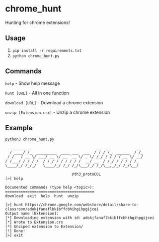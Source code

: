 # chrome_hunt
Hunting for chrome extensions!


## Usage
1. `pip install -r requirements.txt`
2. `python chrome_hunt.py`

## Commands
`help` - Show help message

`hunt [URL]` - All in one function

`download [URL]` - Download a chrome extension

`unzip [Extension.crx]` - Unzip a chrome extension

## Example
```
python3 chrome_hunt.py

   ________                              __  __            __
  / ____/ /_  _________  ____ ___  ___  / / / /_  ______  / /_
 / /   / __ \/ ___/ __ \/ __ `__ \/ _ \/ /_/ / / / / __ \/ __/
/ /___/ / / / /  / /_/ / / / / / /  __/ __  / /_/ / / / / /_
\____/_/ /_/_/   \____/_/ /_/ /_/\___/_/ /_/\__,_/_/ /_/\__/

			                  @th3_protoCOL
[>] help

Documented commands (type help <topic>):
========================================
download  exit  help  hunt  unzip

[>] hunt https://chrome.google.com/webstore/detail/share-to-classroom/adokjfanaflbkibffcbhihgihpgijcei
Output name [Extension]:
[*] Downloading extension with id: adokjfanaflbkibffcbhihgihpgijcei
[*] Wrote to Extension.crx
[*] Unziped extension to Extension/
[!] Done!
[>] exit
```
